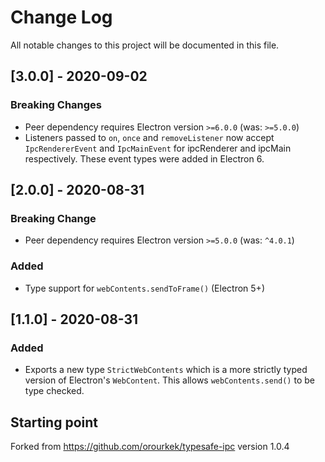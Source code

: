 # Change Log

All notable changes to this project will be documented in this file.

## [3.0.0] - 2020-09-02

### Breaking Changes

- Peer dependency requires Electron version `>=6.0.0` (was: `>=5.0.0`)
- Listeners passed to `on`, `once` and `removeListener` now accept `IpcRendererEvent` and `IpcMainEvent` for ipcRenderer and ipcMain respectively. These event types were added in Electron 6.

## [2.0.0] - 2020-08-31

### Breaking Change

- Peer dependency requires Electron version `>=5.0.0` (was: `^4.0.1`)

### Added

- Type support for `webContents.sendToFrame()` (Electron 5+)

## [1.1.0] - 2020-08-31

### Added

- Exports a new type `StrictWebContents` which is a more strictly typed version of Electron's `WebContent`. This allows `webContents.send()` to be type checked.

## Starting point

Forked from https://github.com/orourkek/typesafe-ipc version 1.0.4
